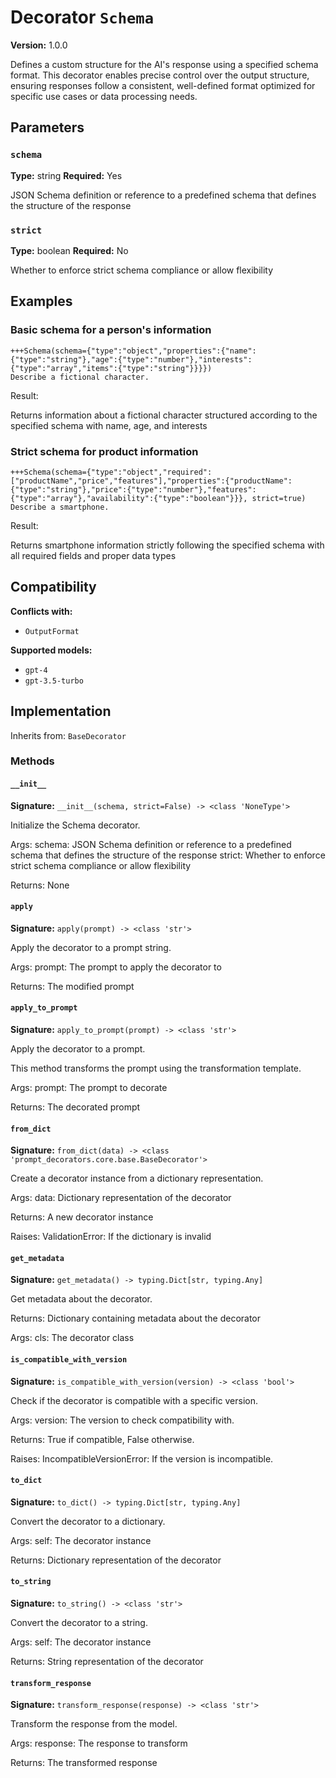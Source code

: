 # Decorator `Schema`

**Version:** 1.0.0

Defines a custom structure for the AI's response using a specified schema format. This decorator enables precise control over the output structure, ensuring responses follow a consistent, well-defined format optimized for specific use cases or data processing needs.

## Parameters

### `schema`

**Type:** string
**Required:** Yes

JSON Schema definition or reference to a predefined schema that defines the structure of the response

### `strict`

**Type:** boolean
**Required:** No

Whether to enforce strict schema compliance or allow flexibility

## Examples

### Basic schema for a person's information

```
+++Schema(schema={"type":"object","properties":{"name":{"type":"string"},"age":{"type":"number"},"interests":{"type":"array","items":{"type":"string"}}}})
Describe a fictional character.
```

Result:

Returns information about a fictional character structured according to the specified schema with name, age, and interests

### Strict schema for product information

```
+++Schema(schema={"type":"object","required":["productName","price","features"],"properties":{"productName":{"type":"string"},"price":{"type":"number"},"features":{"type":"array"},"availability":{"type":"boolean"}}}, strict=true)
Describe a smartphone.
```

Result:

Returns smartphone information strictly following the specified schema with all required fields and proper data types

## Compatibility

**Conflicts with:**

- `OutputFormat`

**Supported models:**

- `gpt-4`
- `gpt-3.5-turbo`

## Implementation

Inherits from: `BaseDecorator`

### Methods

#### `__init__`

**Signature:** `__init__(schema, strict=False) -> <class 'NoneType'>`

Initialize the Schema decorator.

Args:
    schema: JSON Schema definition or reference to a predefined schema that defines the structure of the response
    strict: Whether to enforce strict schema compliance or allow flexibility


Returns:
    None

#### `apply`

**Signature:** `apply(prompt) -> <class 'str'>`

Apply the decorator to a prompt string.

Args:
    prompt: The prompt to apply the decorator to


Returns:
    The modified prompt

#### `apply_to_prompt`

**Signature:** `apply_to_prompt(prompt) -> <class 'str'>`

Apply the decorator to a prompt.

This method transforms the prompt using the transformation template.

Args:
    prompt: The prompt to decorate

Returns:
    The decorated prompt

#### `from_dict`

**Signature:** `from_dict(data) -> <class 'prompt_decorators.core.base.BaseDecorator'>`

Create a decorator instance from a dictionary representation.

Args:
    data: Dictionary representation of the decorator

Returns:
    A new decorator instance

Raises:
    ValidationError: If the dictionary is invalid

#### `get_metadata`

**Signature:** `get_metadata() -> typing.Dict[str, typing.Any]`

Get metadata about the decorator.

Returns:
    Dictionary containing metadata about the decorator


Args:
    cls: The decorator class

#### `is_compatible_with_version`

**Signature:** `is_compatible_with_version(version) -> <class 'bool'>`

Check if the decorator is compatible with a specific version.

Args:
    version: The version to check compatibility with.


Returns:
    True if compatible, False otherwise.


Raises:
    IncompatibleVersionError: If the version is incompatible.

#### `to_dict`

**Signature:** `to_dict() -> typing.Dict[str, typing.Any]`

Convert the decorator to a dictionary.

Args:
    self: The decorator instance

Returns:
    Dictionary representation of the decorator

#### `to_string`

**Signature:** `to_string() -> <class 'str'>`

Convert the decorator to a string.

Args:
    self: The decorator instance

Returns:
    String representation of the decorator

#### `transform_response`

**Signature:** `transform_response(response) -> <class 'str'>`

Transform the response from the model.

Args:
    response: The response to transform

Returns:
    The transformed response
